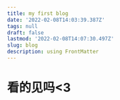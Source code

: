 ```yaml
---
title: my first blog
date: '2022-02-08T14:03:39.387Z'
tags: null
draft: false
lastmod: '2022-02-08T14:07:30.497Z'
slug: blog
description: using FrontMatter
---
```

# 看的见吗<3